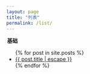 ```yaml
---
layout: page
title: "列表"
permalink: /list/
---
```


<div class="post-content">
    <legend>
        <b>基础</b>
    </legend>
    <ul class="list">
        {% for post in site.posts %}
        <li>
            <a class="post-link" href="{{ post.url | relative_url }}">{{ post.title | escape }}</a>
        </li>
        {% endfor %}
    </ul>
</div>